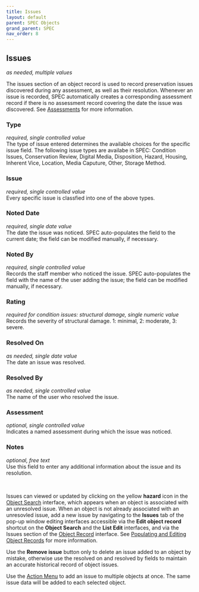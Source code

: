 ```yaml
---
title: Issues
layout: default
parent: SPEC Objects
grand_parent: SPEC
nav_order: 8
---
```


## Issues
*as needed, multiple values*

The issues section of an object record is used to record preservation issues discovered during any assessment, as well as their resolution. Whenever an issue is recorded, SPEC automatically creates a corresponding assessment record if there is no assessment record covering the date the issue was discovered. See [Assessments](https://nypl.github.io/pres-docs/spec/specObjectsAssessments.html) for more information. 


### Type
*required, single controlled value*  
The type of issue entered determines the available choices for the specific issue field. The following issue types are availabe in SPEC: Condition Issues, Conservation Review, Digital Media, Disposition, Hazard, Housing, Inherent Vice, Location, Media Caputure, Other, Storage Method.

### Issue 
*required, single controlled value*  
Every specific issue is classfied into one of the above types. 

### Noted Date
*required, single date value*  
The date the issue was noticed. SPEC auto-populates the field to the current date; the field can be modified manually, if necessary.

### Noted By  
*required, single controlled value*  
Records the staff member who noticed the issue. SPEC auto-populates the field with the name of the user adding the issue; the field can be modified manually, if necessary.

### Rating
*required for condition issues: structural damage,  single numeric value*  
Records the severity of structural damage. 1: minimal, 2: moderate, 3: severe.

### Resolved On
*as needed, single date value*  
The date an issue was resolved.

### Resolved By
*as needed, single controlled value*  
The name of the user who resolved the issue.

### Assessment
*optional, single controlled value*  
Indicates a named assessment during which the issue was noticed.

### Notes
*optional, free text*  
Use this field to enter any additional information about the issue and its resolution.

&nbsp; 
&nbsp;

Issues can viewed or updated by clicking on the yellow **hazard** icon in the [Object Search](https://nypl.github.io/pres-docs/spec/specObjects.html#object-search) interface, which appears when an object is associated with an unresolved issue. When an object is not already associated with an unresovled issue, add a new issue by navigating to the **Issues** tab of the pop-up window editing interfaces accessible via the **Edit object record** shortcut on the **Object Search** and the **List Edit** interfaces, and via the Issues section of the [Object Record](https://nypl.github.io/pres-docs/spec/specObjectsObjectRecord.html) interface. See [Populating and Editing Object Records](https://nypl.github.io/pres-docs/spec/specObjects.html#populating-and-editing-object-records) for more information. 

Use the **Remove issue** button only to delete an issue added to an object by mistake, otherwise use the resolved on and resolved by fields to maintain an accurate historical record of object issues.

Use the [Action Menu](https://nypl.github.io/pres-docs/spec/specObjectsActionMenu.html) to add an issue to multiple objects at once. The same issue data will be added to each selected object.

